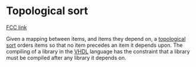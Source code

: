 # Topological sort

[FCC link](https://www.freecodecamp.org/learn/coding-interview-prep/rosetta-code/topological-sort)

Given a mapping between items, and items they depend on, a
[topological sort](https://en.wikipedia.org/wiki/Topological%20sorting "wp: Topological sorting")
orders items so that no item precedes an item it depends upon. The compiling of
a library in the [VHDL](https://en.wikipedia.org/wiki/VHDL "wp: VHDL") language
has the constraint that a library must be compiled after any library it depends
on.
